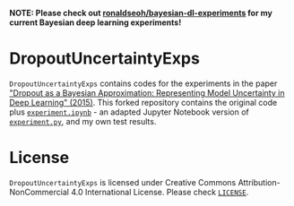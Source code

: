 **NOTE: Please check out [ronaldseoh/bayesian-dl-experiments](https://link.iamblogger.net/bdl-exp) for my current Bayesian deep learning experiments!**

# DropoutUncertaintyExps
`DropoutUncertaintyExps` contains codes for the experiments in the paper ["Dropout as a Bayesian Approximation: Representing Model Uncertainty in Deep Learning" (2015)](https://link.iamblogger.net/bdlpaper). This forked repository contains the original code plus [`experiment.ipynb`](https://link.iamblogger.net/5pr5j) - an adapted Jupyter Notebook version of [`experiment.py`](https://link.iamblogger.net/11n7m), and my own test results.

# License

`DropoutUncertaintyExps` is licensed under Creative Commons Attribution-NonCommercial 4.0 International License. Please check [`LICENSE`](https://link.iamblogger.net/5z1l-).
